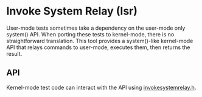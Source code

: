 # Invoke System Relay (Isr)

User-mode tests sometimes take a dependency on the user-mode only system() API. When porting these tests to kernel-mode, there is no straightforward translation.
This tool provides a system()-like kernel-mode API that relays commands to user-mode, executes them, then returns the result.

## API

Kernel-mode test code can interact with the API using [invokesystemrelay.h](./inc/invokesystemrelay.h).
